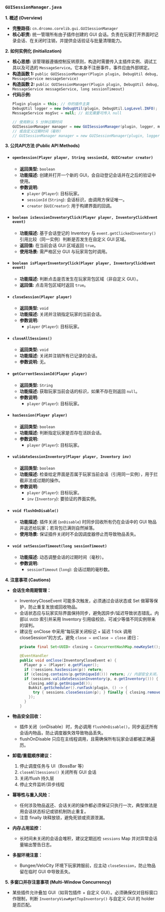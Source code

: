 ### `GUISessionManager.java`

**1. 概述 (Overview)**

  * **完整路径:** `cn.drcomo.corelib.gui.GUISessionManager`
  * **核心职责:** 统一管理所有由子插件创建的 GUI 会话。负责在玩家打开界面时记录会话、在关闭时注销，并提供会话验证与批量清理能力。

**2. 如何实例化 (Initialization)**

  * **核心思想:** 该管理器遵循控制反转原则，构造时需要传入主插件实例、调试工具以及可选的 `MessageService`。它本身不注册事件，事件应由外部绑定。
  * **构造函数 1:** `public GUISessionManager(Plugin plugin, DebugUtil debug, MessageService messageService)`
  * **构造函数 2:** `public GUISessionManager(Plugin plugin, DebugUtil debug, MessageService messageService, long sessionTimeout)`
  * **代码示例:**
    ```java
    Plugin plugin = this; // 你的插件主类
    DebugUtil logger = new DebugUtil(plugin, DebugUtil.LogLevel.INFO);
    MessageService msgSvc = null; // 如无需要可传入 null

    // 使用默认 5 分钟过期时间
    GUISessionManager manager = new GUISessionManager(plugin, logger, msgSvc);
    // 或自定义过期时间（毫秒）
    // GUISessionManager manager = new GUISessionManager(plugin, logger, msgSvc, 10 * 60 * 1000L);
    ```

**3. 公共API方法 (Public API Methods)**

  * #### `openSession(Player player, String sessionId, GUICreator creator)`
 
      * **返回类型:** `boolean`
      * **功能描述:** 创建并打开一个新的 GUI，会自动登记会话并在之后的验证中使用。
      * **参数说明:**
          * `player` (`Player`): 目标玩家。
          * `sessionId` (`String`): 会话标识，由调用方保证唯一。
          * `creator` (`GUICreator`): 用于构建界面的回调。

  * #### `boolean isSessionInventoryClick(Player player, InventoryClickEvent event)`

      * **功能描述:** 基于会话登记的 Inventory 与 `event.getClickedInventory()` 引用比较（同一实例）判断是否发生在自定义 GUI 区域。
      * **返回值:** 在当前会话 GUI 区域返回 `true`。
      * **使用场景:** 需严格区分 GUI 与玩家背包时调用。

  * #### `boolean isPlayerInventoryClick(Player player, InventoryClickEvent event)`

      * **功能描述:** 判断点击是否发生在玩家背包区域（非自定义 GUI）。
      * **返回值:** 点击背包区域时返回 `true`。

  * #### `closeSession(Player player)`

      * **返回类型:** `void`
      * **功能描述:** 关闭并注销指定玩家的当前会话。
      * **参数说明:**
          * `player` (`Player`): 目标玩家。

  * #### `closeAllSessions()`

      * **返回类型:** `void`
      * **功能描述:** 关闭并注销所有已记录的会话。
      * **参数说明:** 无。

  * #### `getCurrentSessionId(Player player)`

      * **返回类型:** `String`
      * **功能描述:** 获取玩家当前会话的标识，如果不存在则返回 `null`。
      * **参数说明:**
          * `player` (`Player`): 目标玩家。

  * #### `hasSession(Player player)`

      * **返回类型:** `boolean`
      * **功能描述:** 判断指定玩家是否存在活跃会话。
      * **参数说明:**
          * `player` (`Player`): 目标玩家。

  * #### `validateSessionInventory(Player player, Inventory inv)`

      * **返回类型:** `boolean`
      * **功能描述:** 检查给定界面是否属于玩家当前会话（引用同一实例），用于拦截非法或过期的操作。
      * **参数说明:**
          * `player` (`Player`): 目标玩家。
          * `inv` (`Inventory`): 要验证的界面实例。

  * #### `void flushOnDisable()`

      * **功能描述:** 插件关闭 (`onDisable`) 时同步回收所有仍在会话中的 GUI 物品并返还给玩家；若背包已满则自然掉落。
      * **使用场景:** 保证插件关闭时不会因调度器停止而导致物品丢失。

  * #### `void setSessionTimeout(long sessionTimeout)`

      * **功能描述:** 动态调整会话的过期时间（毫秒）。
      * **参数说明:**
          * `sessionTimeout` (`long`): 会话过期的毫秒数。

**4. 注意事项 (Cautions)**

  * **会话生命周期管理：**
    - InventoryCloseEvent 可能多次触发，必须通过会话状态或 Set<UUID> 做幂等保护，防止重复发放或回收物品。
    - 会话状态应与玩家实际界面保持同步，避免因异步/延迟导致状态错乱。内部以 `UUID` 索引并采用 Inventory 引用级校验，可减少等值不同实例带来的误判。
    - 建议在 onClose 中采用“每玩家关闭标记 + 延迟 1 tick 调用 closeSession”的方式，避免 `close → onClose → close` 递归：
      ```java
      private final Set<UUID> closing = ConcurrentHashMap.newKeySet();

      @EventHandler
      public void onClose(InventoryCloseEvent e) {
        Player p = (Player) e.getPlayer();
        if (!sessions.hasSession(p)) return;
        if (closing.contains(p.getUniqueId())) return; // 内部安全关闭，短路
        if (sessions.validateSessionInventory(p, e.getInventory())) {
          closing.add(p.getUniqueId());
          Bukkit.getScheduler().runTask(plugin, () -> {
            try { sessions.closeSession(p); } finally { closing.remove(p.getUniqueId()); }
          });
        }
      }
      ```

  * **物品安全回收：**
    - 插件关闭（onDisable）时，务必调用 `flushOnDisable()`，同步返还所有会话内物品，防止调度器失效导致物品丢失。
    - flushOnDisable 只应在主线程调用，且需确保所有玩家会话都被正确遍历。

  * **卸载/重载顺序建议：**
    1) 停止调度任务与 UI（BossBar 等）
    2) `closeAllSessions()` 关闭所有 GUI 会话
    3) 关闭/flush 持久层
    4) 停止文件监听/异步线程

  * **幂等性与重入风险：**
    - 任何涉及物品返还、会话关闭的操作都必须保证只执行一次，典型做法是用会话状态标记或锁机制防止重复。
    - 注意 finally 块释放锁，避免死锁或资源泄漏。

  * **内存占用监控：**
    - 长时间未关闭的会话会堆积，建议定期巡检 `sessions` Map 并对异常会话量输出警告日志。

  * **多服环境注意：**
    - Bungee/VeloCity 环境下玩家跨服前，应主动 `closeSession`，防止物品留在临时 GUI 中导致丢失。

**5. 多窗口并存注意事项 (Multi-Window Concurrency)**

- 某些插件允许叠加 GUI（如背包插件 + 自定义 GUI）。必须确保仅对目标窗口作限制，判断 `InventoryView#getTopInventory()` 与自定义 GUI 的 holder 是否匹配。
